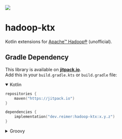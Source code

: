[![](https://jitpack.io/v/dev.reimer/hadoop-ktx.svg)](https://jitpack.io/#dev.reimer/hadoop-ktx)

# hadoop-ktx

Kotlin extensions for [Apache™ Hadoop®](https://hadoop.apache.org/) (unofficial).

## Gradle Dependency

This library is available on [**jitpack.io**](https://jitpack.io/#com.heinrichreimersoftware/material-intro).  
Add this in your `build.gradle.kts` or `build.gradle` file:

<details open><summary>Kotlin</summary>

```kotlin
repositories {
    maven("https://jitpack.io")
}

dependencies {
    implementation("dev.reimer:hadoop-ktx:x.y.z")
}
```

</details>

<details><summary>Groovy</summary>

```groovy
repositories {
    maven { url 'https://jitpack.io' }
}

dependencies {
    implementation 'dev.reimer:hadoop-ktx:x.y.z'
}
```

</details>

